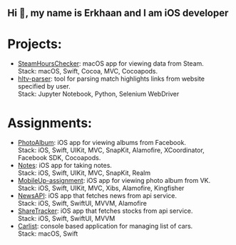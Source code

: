 ## Hi 👋, my name is Erkhaan and I am iOS developer

<!--
**erkhaan/erkhaan** is a ✨ _special_ ✨ repository because its `README.md` (this file) appears on your GitHub profile.

Here are some ideas to get you started:

- 🔭 I’m currently working on ...
- 🌱 I’m currently learning ...
- 👯 I’m looking to collaborate on ...
- 🤔 I’m looking for help with ...
- 💬 Ask me about ...
- 📫 How to reach me: ...
- 😄 Pronouns: ...
- ⚡ Fun fact: ...
-->

# Projects:
- [SteamHoursChecker](https://github.com/erkhaan/SteamHoursChecker): macOS app for viewing data from Steam.\
Stack: macOS, Swift, Cocoa, MVC, Cocoapods.
- [hltv-parser](https://github.com/erkhaan/hltv-parser): tool for parsing match highlights links from website specified by user.\
Stack: Jupyter Notebook, Python, Selenium WebDriver

# Assignments:
- [PhotoAlbum](https://github.com/erkhaan/PhotoAlbum): iOS app for viewing albums from Facebook.\
Stack: iOS, Swift, UIKit, MVC, SnapKit, Alamofire, XCoordinator, Facebook SDK, Cocoapods.
- [Notes](https://github.com/erkhaan/Notes): iOS app for taking notes.\
Stack: iOS, Swift, UIKit, MVC, SnapKit, Realm
- [MobileUp-assignment](https://github.com/erkhaan/MobileUp-assignment): iOS app for viewing photo album from VK.\
Stack: iOS, Swift, UIKit, MVC, Xibs, Alamofire, Kingfisher
- [NewsAPI](https://github.com/erkhaan/NewsAPI-assignment): iOS app that fetches news from api service.\
Stack: iOS, Swift, SwiftUI, MVVM, Alamofire
- [ShareTracker](https://github.com/erkhaan/ShareTracker): iOS app that fetches stocks from api service.\
Stack: iOS, Swift, SwiftUI, MVVM
- [Carlist](https://github.com/erkhaan/Carlist): console based application for managing list of cars.\
Stack: macOS, Swift
